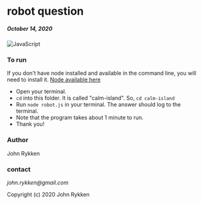 # robot question 
##### October 14, 2020 

![JavaScript](https://img.shields.io/static/v1?message=JavaScript&color=f7df1e&style=plastic&logo=javascript&label=&labelColor=36566F&logoColor=f7df1e)

### To run   

If you don't have node installed and available in the command line, you will need to install it. 
[Node available here](https://nodejs.org/en/download/)

* Open your terminal. 
* `cd` into this folder. It is called "calm-island". So, `cd calm-island`
* Run `node robot.js` in your terminal. The answer should log to the terminal. 
* Note that the program takes about 1 minute to run. 
* Thank you!  
 
### Author

John Rykken

### contact

_john.rykken@gmail.com_

Copyright (c) 2020 John Rykken
